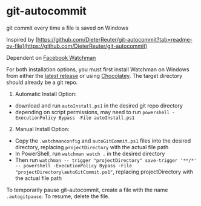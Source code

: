 # git-autocommit
git commit every time a file is saved on Windows

Inspired by [https://github.com/DieterReuter/git-autocommit?tab=readme-ov-file](https://github.com/DieterReuter/git-autocommit)

Dependent on [Facebook Watchman](https://facebook.github.io/watchman/)

For both installation options, you must first install Watchman on Windows from either the [latest release](https://github.com/facebook/watchman/releases/latest) or using [Chocolatey](https://community.chocolatey.org/packages/watchman). The target directory should already be a git repo.

1. Automatic Install Option:
* download and run `autoInstall.ps1` in the desired git repo directory
* depending on script permissions, may need to run `powershell -ExecutionPolicy Bypass -File autoInstall.ps1`
  
2. Manual Install Option:
* Copy the `.watchmanconfig` and `autoGitCommit.ps1` files into the desired directory, replacing `projectDirectory` with the actual file path
* In PowerShell, run `watchman watch .` in the desired directory
* Then run `watchman -- trigger "projectDirectory" save-trigger '**/*' -- powershell -ExecutionPolicy Bypass -File "projectDirectory\autoGitCommit.ps1"`, replacing projectDirectory with the actual file path

To temporarily pause git-autocommit, create a file with the name `.autogitpause`. To resume, delete the file.
